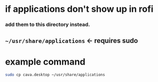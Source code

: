 # if applications don't show up in rofi

### add them to this directory instead.

## `~/usr/share/applications` <- requires sudo

# example command

```sh
sudo cp cava.desktop ~/usr/share/applications
```